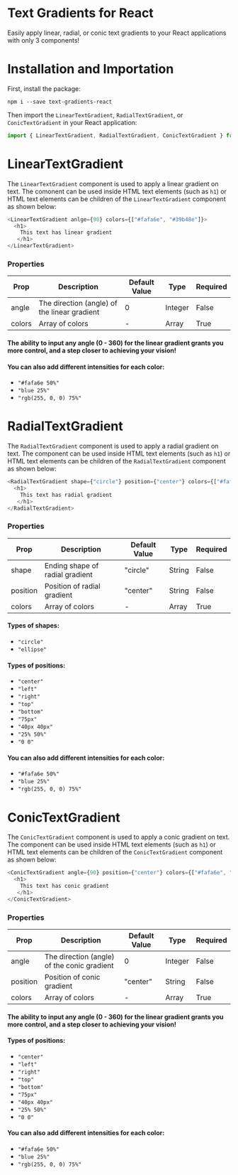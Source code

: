 # Text Gradients for React
Easily apply linear, radial, or conic text gradients to your React applications with only 3 components!

# Installation and Importation
First, install the package:
```
npm i --save text-gradients-react
```
Then import the <code>LinearTextGradient</code>, <code>RadialTextGradient</code>, or <code>ConicTextGradient</code> in your React application:
```javascript
import { LinearTextGradient, RadialTextGradient, ConicTextGradient } from "text-gradients-react"
```

# LinearTextGradient
The <code>LinearTextGradient</code> component is used to apply a linear gradient on text. The comonent can be used inside HTML text elements (such as <code>h1</code>) or HTML text elements can be children of the <code>LinearTextGradient</code> component as shown below:

```javascript
<LinearTextGradient anlge={90} colors={["#fafa6e", "#39b48e"]}>
  <h1> 
    This text has linear gradient 
   </h1>
</LinearTextGradient>
```

### Properties
| Prop  | Description | Default Value | Type |  Required |
| ------------- | ------------- | ------------- | ------------- | ------------- |
| angle | The direction (angle) of the linear gradient | 0 | Integer |  False |
| colors | Array of colors  | - | Array |  True |

#### The ability to input any angle (0 - 360) for the linear gradient grants you more control, and a step closer to achieving your vision!

#### You can also add different intensities for each color:
* <code>"#fafa6e 50%"</code>
* <code>"blue 25%"</code>
* <code>"rgb(255, 0, 0) 75%"</code>

# RadialTextGradient

The <code>RadialTextGradient</code> component is used to apply a radial gradient on text. The component can be used inside HTML text elements (such as <code>h1</code>) or HTML text elements can be children of the <code>RadialTextGradient</code> component as shown below:

```javascript
<RadialTextGradient shape={"circle"} position={"center"} colors={["#fafa6e", "#39b48e"]}>
  <h1> 
    This text has radial gradient 
   </h1>
</RadialTextGradient>
```

### Properties
| Prop  | Description | Default Value | Type |  Required |
| ------------- | ------------- | ------------- | ------------- | ------------- |
| shape | Ending shape of radial gradient | "circle" | String |  False |
| position | Position of radial gradient | "center" | String | False |
| colors | Array of colors  | - | Array |  True |

#### Types of shapes:
* <code>"circle"</code>
* <code>"ellipse"</code>

#### Types of positions:
* <code>"center"</code>
* <code>"left"</code>
* <code>"right"</code>
* <code>"top"</code>
* <code>"bottom"</code>
* <code>"75px"</code>
* <code>"40px 40px"</code>
* <code>"25% 50%"</code>
* <code>"0 0"</code>

#### You can also add different intensities for each color:
* <code>"#fafa6e 50%"</code>
* <code>"blue 25%"</code>
* <code>"rgb(255, 0, 0) 75%"</code>

# ConicTextGradient

The <code>ConicTextGradient</code> component is used to apply a conic gradient on text. The component can be used inside HTML text elements (such as <code>h1</code>) or HTML text elements can be children of the <code>ConicTextGradient</code> component as shown below:

```javascript
<ConicTextGradient angle={90} position={"center"} colors={["#fafa6e", "#39b48e"]}>
  <h1> 
    This text has conic gradient 
   </h1>
</ConicTextGradient>
```

### Properties
| Prop  | Description | Default Value | Type |  Required |
| ------------- | ------------- | ------------- | ------------- | ------------- |
| angle | The direction (angle) of the conic gradient | 0 | Integer |  False |
| position | Position of conic gradient | "center" | String | False |
| colors | Array of colors  | - | Array |  True |

#### The ability to input any angle (0 - 360) for the linear gradient grants you more control, and a step closer to achieving your vision!

#### Types of positions:
* <code>"center"</code>
* <code>"left"</code>
* <code>"right"</code>
* <code>"top"</code>
* <code>"bottom"</code>
* <code>"75px"</code>
* <code>"40px 40px"</code>
* <code>"25% 50%"</code>
* <code>"0 0"</code>

#### You can also add different intensities for each color:
* <code>"#fafa6e 50%"</code>
* <code>"blue 25%"</code>
* <code>"rgb(255, 0, 0) 75%"</code>

